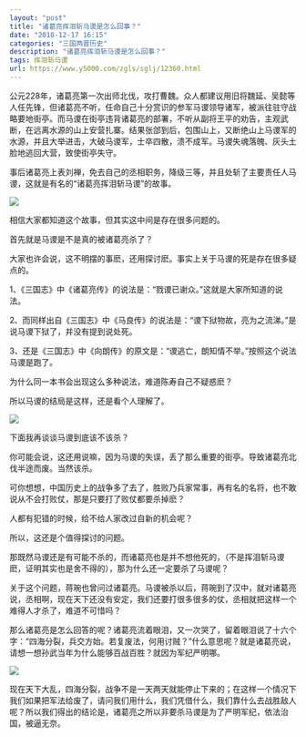 ```yaml
---
layout: "post"
title: "诸葛亮挥泪斩马谡是怎么回事？"
date: "2018-12-17 16:15"
categories: "三国两晋历史"
description: "诸葛亮挥泪斩马谡是怎么回事？"
tags: 挥泪斩马谡
url: https://www.y5000.com/zgls/sglj/12360.html
---
```






公元228年，诸葛亮第一次出师北伐，攻打曹魏。众人都建议用旧将魏延、吴懿等人任先锋，但诸葛亮不听，任命自己十分赏识的参军马谡领导诸军，被派往驻守战略要地街亭。而马谡在街亭违背诸葛亮的部署，不听从副将王平的劝告，主观武断，在远离水源的山上安营扎寨。结果张郃到后，包围山上，又断绝山上马谡军的水源，并且大举进击，大破马谡军，士卒四散，溃不成军。马谡失魂落魄、灰头土脸地逃回大营，致使街亭失守。

事后诸葛亮上表刘禅，免去自己的丞相职务，降级三等，并且处斩了主要责任人马谡，这就是有名的“诸葛亮挥泪斩马谡”的故事。

![](https://img.y5000.com/uploads/allimg/170206/111603N03-0.jpg)

相信大家都知道这个故事，但其实这中间是存在很多问题的。

首先就是马谡是不是真的被诸葛亮杀了？

大家也许会说，这不明摆的事麽，还用探讨麽。事实上关于马谡的死是存在很多疑点的。

1、《三国志》中《诸葛亮传》的说法是：“戮谡已谢众。”这就是大家所知道的说法。

2、而同样出自《三国志》中《马良传》的说法是：“谡下狱物故，亮为之流涕。”是说马谡下狱了，并没有提到说处死。

3、还是《三国志》中《向朗传》的原文是：“谡逃亡，朗知情不举。”按照这个说法马谡是跑了。

为什么同一本书会出现这么多种说法，难道陈寿自己不疑惑麽？

所以马谡的结局是这样，还是看个人理解了。

![](https://img.y5000.com/uploads/allimg/170206/8-1F206111215335.jpg)

下面我再谈谈马谡到底该不该杀？

你可能会说，这还用说嘛，因为马谡的失误，丢了那么重要的街亭。导致诸葛亮北伐半途而废。当然该杀。

可你想想，中国历史上的战争多了去了，胜败乃兵家常事，再有名的名将，也不敢说从不会打败仗，那是只要打了败仗都要杀掉麽？

人都有犯错的时候，给不给人家改过自新的机会呢？

所以，这还是个值得探讨的问题。

那既然马谡还是有可能不杀的，而诸葛亮也是并不想他死的，（不是挥泪斩马谡麽，证明其实也是舍不得的），那为什么还一定要杀了马谡呢？

关于这个问题，蒋琬也曾问过诸葛亮。马谡被杀以后，蒋琬到了汉中，就对诸葛亮说，丞相啊，现在天下还没有安定，我们还要打很多很多的仗，丞相就把这样一个难得人才杀了，难道不可惜吗？

那么诸葛亮是怎么回答的呢？诸葛亮流着眼泪，又一次哭了，留着眼泪说了十六个字：“四海分裂，兵交方始。若复废法，何用讨贼？”什么意思呢？就是诸葛亮说，请想一想孙武当年为什么能够百战百胜？就因为军纪严明哪。

![](https://img.y5000.com/uploads/allimg/170206/8-1F206111222113.jpg)

现在天下大乱，四海分裂，战争不是一天两天就能停止下来的；在这样一个情况下我们如果把军法给废了，请问我们用什么，我们凭借什么，我们靠什么去战胜敌人呢？所以我们得出的结论是，诸葛亮之所以非要杀马谡是为了严明军纪，依法治国，被逼无奈。
